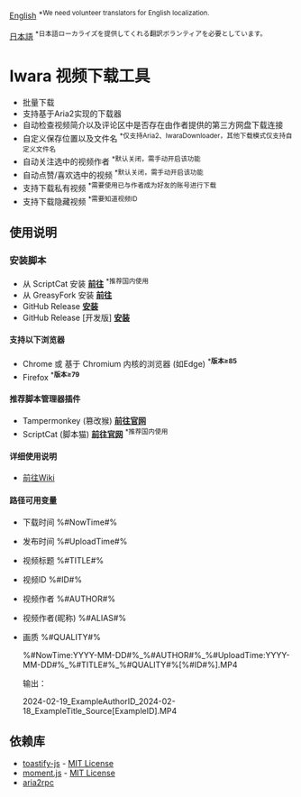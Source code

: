 [English](.github/README/README.md) <sup>*We need volunteer translators for English localization.</sup>

[日本語](.github/README/README_ja.md) <sup>*日本語ローカライズを提供してくれる翻訳ボランティアを必要としています。</sup>

# Iwara 视频下载工具

 * 批量下载
 * 支持基于Aria2实现的下载器
 * 自动检查视频简介以及评论区中是否存在由作者提供的第三方网盘下载连接
 * 自定义保存位置以及文件名 <sup>*仅支持Aria2、IwaraDownloader，其他下载模式仅支持自定义文件名</sup>
 * 自动关注选中的视频作者 <sup>*默认关闭，需手动开启该功能</sup>
 * 自动点赞/喜欢选中的视频 <sup>*默认关闭，需手动开启该功能</sup>
 * 支持下载私有视频 <sup>*需要使用已与作者成为好友的账号进行下载</sup>
 * 支持下载隐藏视频 <sup>*需要知道视频ID</sup>

## 使用说明

### 安装脚本

* 从 ScriptCat 安装
 **[前往](https://scriptcat.org/script-show-page/348)** <sup>*推荐国内使用</sup>
* 从 GreasyFork 安装
 **[前往](https://sleazyfork.org/scripts/422239)**
* GitHub Release
 **[安装](https://github.com/dawn-lc/IwaraDownloadTool/releases/download/latest/IwaraDownloadTool.user.js)**
* GitHub Release \[开发版\]
 **[安装](https://github.com/dawn-lc/IwaraDownloadTool/releases/download/preview/IwaraDownloadTool.user.js)**

#### 支持以下浏览器

* Chrome 或 基于 Chromium 内核的浏览器 (如Edge) <sup>***版本≥85**</sup>
* Firefox <sup>***版本≥79**</sup>

#### 推荐脚本管理器插件

* Tampermonkey (篡改猴) **[前往官网](https://www.tampermonkey.net/)**
* ScriptCat (脚本猫) **[前往官网](https://scriptcat.org/)** <sup>*推荐国内使用</sup>

#### 详细使用说明

* [前往Wiki](https://github.com/dawn-lc/IwaraDownloadTool/wiki)

#### 路径可用变量

* 下载时间 %#NowTime#%
* 发布时间 %#UploadTime#%
* 视频标题 %#TITLE#%
* 视频ID %#ID#%
* 视频作者 %#AUTHOR#%
* 视频作者(昵称) %#ALIAS#%
* 画质 %#QUALITY#%

  %\#NowTime:YYYY\-MM\-DD\#%\_%\#AUTHOR\#%\_%\#UploadTime:YYYY\-MM\-DD\#%\_%\#TITLE\#%\_%\#QUALITY\#%\[%\#ID\#%\]\.MP4

  输出：

  2024\-02\-19\_ExampleAuthorID\_2024\-02\-18\_ExampleTitle\_Source\[ExampleID\]\.MP4

## 依赖库
- [toastify-js](https://github.com/apvarun/toastify-js) - [MIT License](https://opensource.org/licenses/MIT)
- [moment.js](https://github.com/moment/moment/) - [MIT License](https://opensource.org/licenses/MIT)
- [aria2rpc](https://github.com/pboymt/aria2rpc)